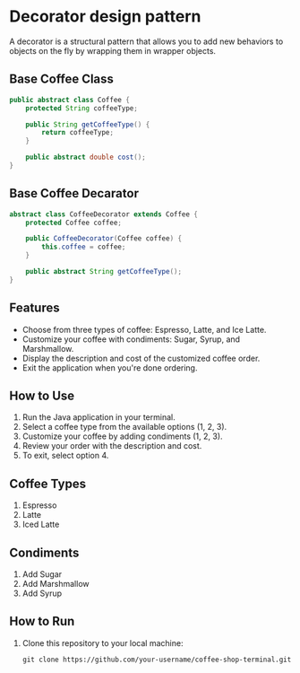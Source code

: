 # Decorator design pattern

A decorator is a structural pattern that allows you to add new behaviors to objects on the fly by wrapping them in wrapper objects.


## Base Coffee Class

```java
public abstract class Coffee {
    protected String coffeeType;

    public String getCoffeeType() {
        return coffeeType;
    }

    public abstract double cost();
}
```

## Base Coffee Decarator

```java
abstract class CoffeeDecorator extends Coffee {
    protected Coffee coffee;

    public CoffeeDecorator(Coffee coffee) {
        this.coffee = coffee;
    }

    public abstract String getCoffeeType();
}
```


## Features

- Choose from three types of coffee: Espresso, Latte, and Ice Latte.
- Customize your coffee with condiments: Sugar, Syrup, and Marshmallow.
- Display the description and cost of the customized coffee order.
- Exit the application when you're done ordering.

## How to Use

1. Run the Java application in your terminal.
2. Select a coffee type from the available options (1, 2, 3).
3. Customize your coffee by adding condiments (1, 2, 3).
4. Review your order with the description and cost.
5. To exit, select option 4.

## Coffee Types

1. Espresso
2. Latte
3. Iced Latte

## Condiments

1. Add Sugar
2. Add Marshmallow
3. Add Syrup


## How to Run

1. Clone this repository to your local machine:

   ```shell
   git clone https://github.com/your-username/coffee-shop-terminal.git
   ```

